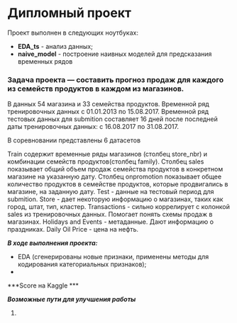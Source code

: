 # Дипломный проект

Проект выполнен в следующих ноутбуках:
- **EDA_ts** - анализ данных;
- **naive_model** - построение наивных моделей для предсказания временных рядов

### Задача проекта — составить прогноз продаж для каждого из семейств продуктов в каждом из магазинов. 

В данных 54 магазина и 33 семейства продуктов.
Временной ряд тренировочных данных с 01.01.2013 по 15.08.2017.
Временной ряд тестовых данных для submition составляет 16 дней после последней даты тренировочных данных: с 16.08.2017 по 31.08.2017.

В соревновании представлены 6 датасетов

Train содержит временные ряды магазинов (столбец store_nbr) и комбинации семейств продуктов(столбец family). Столбец sales показывает общий объем продаж семейства продуктов в конкретном магазине на указанную дату. Столбец onpromotion показывает общее количество продуктов в семействе продуктов, которые продвигались в магазине, на заданную дату.
Test - данные на тестовый период для submition.
Store - дает некоторую информацию о магазинах, таких как город, штат, тип, кластер.
Transactions - сильно коррелирует с колонкой sales из тренировочных данных. Помогает понять схемы продаж в магазинах.
Holidays and Events - метаданные. Дают информацию о праздниках.
Daily Oil Price - цена на нефть.

***В ходе выполнения проекта:***       

- EDA (сгенерированы новые признаки, применены методы для кодирования категориальных признаков);
- 
               
               
***Score на Kaggle ***               
     

***Возможные пути для улучшения работы***                     
                              
1. 
